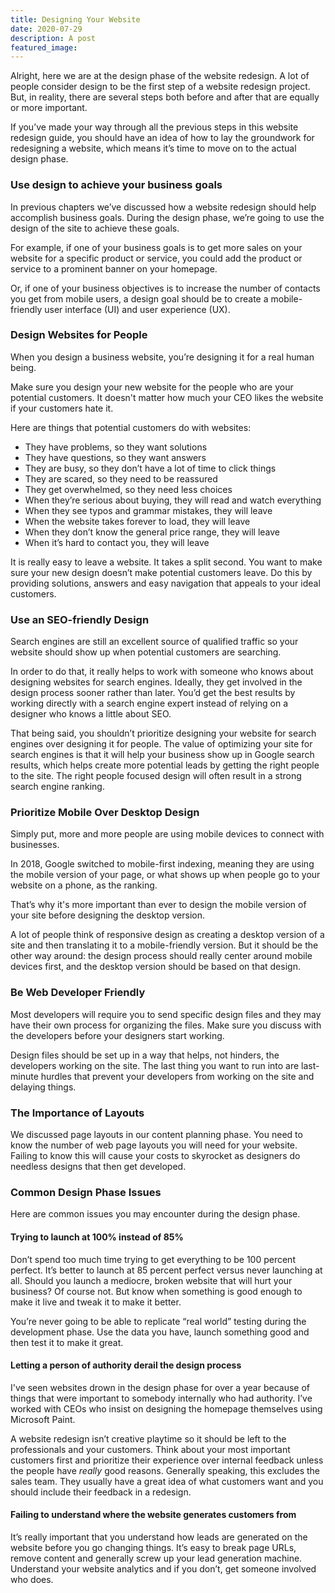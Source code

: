 ```yaml
---
title: Designing Your Website
date: 2020-07-29
description: A post
featured_image:
---
```


Alright, here we are at the design phase of the website redesign. A lot of people consider design to be the first step of a website redesign project. But, in reality, there are several steps both before and after that are equally or more important.

If you’ve made your way through all the previous steps in this website redesign guide, you should have an idea of how to lay the groundwork for redesigning a website, which means it’s time to move on to the actual design phase.

### Use design to achieve your business goals

In previous chapters we’ve discussed how a website redesign should help accomplish business goals. During the design phase, we’re going to use the design of the site to achieve these goals.

For example, if one of your business goals is to get more sales on your website for a specific product or service, you could add the product or service to a prominent banner on your homepage.







Or, if one of your business objectives is to increase the number of contacts you get from mobile users, a design goal should be to create a mobile-friendly user interface (UI) and user experience (UX).







### Design Websites for People







When you design a business website, you’re designing it for a real human being.







Make sure you design your new website for the people who are your potential customers. It doesn't matter how much your CEO likes the website if your customers hate it.







Here are things that potential customers do with websites:







  * They have problems, so they want solutions
  * They have questions, so they want answers
  * They are busy, so they don’t have a lot of time to click things
  * They are scared, so they need to be reassured
  * They get overwhelmed, so they need less choices
  * When they’re serious about buying, they will read and watch everything
  * When they see typos and grammar mistakes, they will leave
  * When the website takes forever to load, they will leave
  * When they don’t know the general price range, they will leave
  * When it’s hard to contact you, they will leave






It is really easy to leave a website. It takes a split second. You want to make sure your new design doesn’t make potential customers leave. Do this by providing solutions, answers and easy navigation that appeals to your ideal customers.







### Use an SEO-friendly Design







Search engines are still an excellent source of qualified traffic so your website should show up when potential customers are searching.







In order to do that, it really helps to work with someone who knows about designing websites for search engines. Ideally, they get involved in the design process sooner rather than later. You’d get the best results by working directly with a search engine expert instead of relying on a designer who knows a little about SEO.







That being said, you shouldn’t prioritize designing your website for search engines over designing it for people. The value of optimizing your site for search engines is that it will help your business show up in Google search results, which helps create more potential leads by getting the right people to the site. The right people focused design will often result in a strong search engine ranking.







### Prioritize Mobile Over Desktop Design







Simply put, more and more people are using mobile devices to connect with businesses.







In 2018, Google switched to mobile-first indexing, meaning they are using the mobile version of your page, or what shows up when people go to your website on a phone, as the ranking.







That’s why it's more important than ever to design the mobile version of your site before designing the desktop version.







A lot of people think of responsive design as creating a desktop version of a site and then translating it to a mobile-friendly version. But it should be the other way around: the design process should really center around mobile devices first, and the desktop version should be based on that design.







### Be Web Developer Friendly







Most developers will require you to send specific design files and they may have their own process for organizing the files. Make sure you discuss with the developers before your designers start working.







Design files should be set up in a way that helps, not hinders, the developers working on the site. The last thing you want to run into are last-minute hurdles that prevent your developers from working on the site and delaying things.







### The Importance of Layouts







We discussed page layouts in our content planning phase. You need to know the number of web page layouts you will need for your website. Failing to know this will cause your costs to skyrocket as designers do needless designs that then get developed.







### Common Design Phase Issues







Here are common issues you may encounter during the design phase.







#### Trying to launch at 100% instead of 85%







Don’t spend too much time trying to get everything to be 100 percent perfect. It’s better to launch at 85 percent perfect versus never launching at all. Should you launch a mediocre, broken website that will hurt your business? Of course not. But know when something is good enough to make it live and tweak it to make it better.







You’re never going to be able to replicate “real world” testing during the development phase. Use the data you have, launch something good and then test it to make it great.







#### Letting a person of authority derail the design process







I've seen websites drown in the design phase for over a year because of things that were important to somebody internally who had authority. I’ve worked with CEOs who insist on designing the homepage themselves using Microsoft Paint.







A website redesign isn’t creative playtime so it should be left to the professionals and your customers. Think about your most important customers first and prioritize their experience over internal feedback unless the people have _really_ good reasons. Generally speaking, this excludes the sales team. They usually have a great idea of what customers want and you should include their feedback in a redesign.







#### Failing to understand where the website generates customers from







It’s really important that you understand how leads are generated on the website before you go changing things. It’s easy to break page URLs, remove content and generally screw up your lead generation machine. Understand your website analytics and if you don’t, get someone involved who does.



